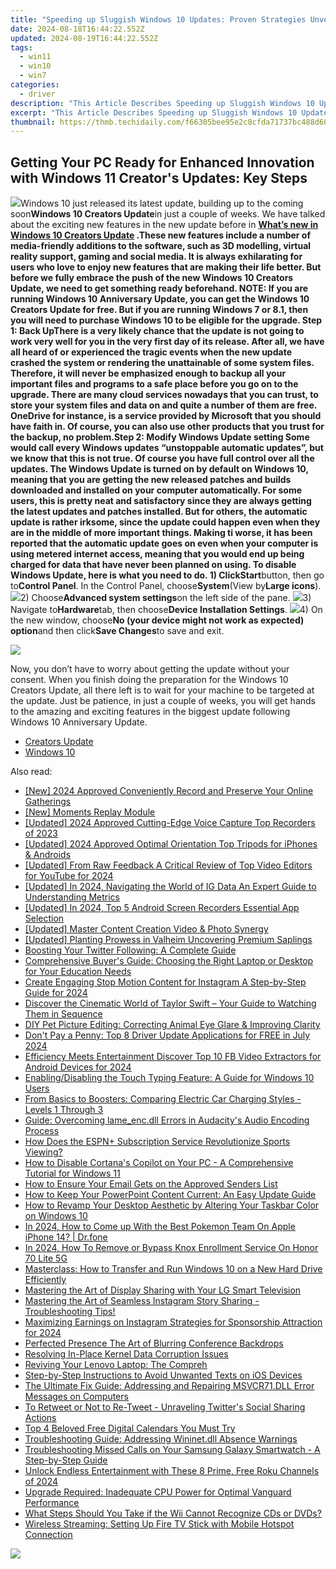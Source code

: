 ```yaml
---
title: "Speeding up Sluggish Windows 10 Updates: Proven Strategies Unveiled"
date: 2024-08-18T16:44:22.552Z
updated: 2024-08-19T16:44:22.552Z
tags:
  - win11
  - win10
  - win7
categories:
  - driver
description: "This Article Describes Speeding up Sluggish Windows 10 Updates: Proven Strategies Unveiled"
excerpt: "This Article Describes Speeding up Sluggish Windows 10 Updates: Proven Strategies Unveiled"
thumbnail: https://thmb.techidaily.com/f66305bee95e2c8cfda71737bc488d60f6c275330b2e729ec458216f465e024e.png
---
```


## Getting Your PC Ready for Enhanced Innovation with Windows 11 Creator's Updates: Key Steps

![](https://images.drivereasy.com/wp-content/uploads/2017/03/img_58d3451c8954f.jpg)Windows 10 just released its latest update, building up to the coming soon**Windows 10 Creators Update**in just a couple of weeks. We have talked about the exciting new features in the new update before in **[What’s new in Windows 10 Creators Update](https://tools.techidaily.com/drivereasy/download/) .**These new features include a number of media-friendly additions to the software, such as 3D modelling, virtual reality support, gaming and social media. It is always exhilarating for users who love to enjoy new features that are making their life better. But before we fully embrace the push of the new Windows 10 Creators Update, we need to get something ready beforehand. **NOTE**: If you are running Windows 10 Anniversary Update, you can get the Windows 10 Creators Update for free. But if you are running Windows 7 or 8.1, then you will need to purchase Windows 10 to be eligible for the upgrade. **Step 1: Back Up**There is a very likely chance that the update is not going to work very well for you in the very first day of its release. After all, we have all heard of or experienced the tragic events when the new update crashed the system or rendering the unattainable of some system files. Therefore, it will never be emphasized enough to backup all your important files and programs to a safe place before you go on to the upgrade. There are many cloud services nowadays that you can trust, to store your system files and data on and quite a number of them are free. OneDrive for instance, is a service provided by Microsoft that you should have faith in. Of course, you can also use other products that you trust for the backup, no problem.**Step 2: Modify Windows Update setting** Some would call every Windows updates “unstoppable automatic updates”, but we know that this is not true. Of course you have full control over all the updates. The Windows Update is turned on by default on Windows 10, meaning that you are getting the new released patches and builds downloaded and installed on your computer automatically. For some users, this is pretty neat and satisfactory since they are always getting the latest updates and patches installed. But for others, the automatic update is rather irksome, since the update could happen even when they are in the middle of more important things. Making ti worse, it has been reported that the automatic update goes on even when your computer is using metered internet access, meaning that you would end up being charged for data that have never been planned on using. To disable Windows Update, here is what you need to do. 1) Click**Start**button, then go to**Control Panel**. In the Control Panel, choose**System**(View by**Large icons**). ![](https://images.drivereasy.com/wp-content/uploads/2017/03/img_58d37b6223434.jpg)2) Choose**Advanced system settings**on the left side of the pane. ![](https://images.drivereasy.com/wp-content/uploads/2017/03/img_58d37ccdb3563.jpg)3) Navigate to**Hardware**tab, then choose**Device Installation Settings**. ![](https://images.drivereasy.com/wp-content/uploads/2017/03/img_58d37dffc0d4c.jpg)4) On the new window, choose**No (your device might not work as expected) option**and then click**Save Changes**to save and exit.

![](https://images.drivereasy.com/wp-content/uploads/2017/03/img_58d37e7c2bf99.jpg)

Now, you don’t have to worry about getting the update without your consent. When you finish doing the preparation for the Windows 10 Creators Update, all there left is to wait for your machine to be targeted at the update. Just be patience, in just a couple of weeks, you will get hands to the amazing and exciting features in the biggest update following Windows 10 Anniversary Update.

* [Creators Update](https://tools.techidaily.com/drivereasy/download/)
* [Windows 10](https://tools.techidaily.com/drivereasy/download/)

<ins class="adsbygoogle"
     style="display:block"
     data-ad-format="autorelaxed"
     data-ad-client="ca-pub-7571918770474297"
     data-ad-slot="1223367746"></ins>



<ins class="adsbygoogle"
     style="display:block"
     data-ad-client="ca-pub-7571918770474297"
     data-ad-slot="8358498916"
     data-ad-format="auto"
     data-full-width-responsive="true"></ins>

<span class="atpl-alsoreadstyle">Also read:</span>
<div><ul>
<li><a href="https://video-screen-grab.techidaily.com/new-2024-approved-conveniently-record-and-preserve-your-online-gatherings/"><u>[New] 2024 Approved  Conveniently Record and Preserve Your Online Gatherings</u></a></li>
<li><a href="https://facebook-video-content.techidaily.com/new-moments-replay-module/"><u>[New] Moments Replay Module</u></a></li>
<li><a href="https://screen-video-capture.techidaily.com/updated-2024-approved-cutting-edge-voice-capture-top-recorders-of-2023/"><u>[Updated] 2024 Approved  Cutting-Edge Voice Capture  Top Recorders of 2023</u></a></li>
<li><a href="https://fox-friendly.techidaily.com/updated-2024-approved-optimal-orientation-top-tripods-for-iphones-and-androids/"><u>[Updated] 2024 Approved  Optimal Orientation  Top Tripods for iPhones & Androids</u></a></li>
<li><a href="https://eaxpv-info.techidaily.com/updated-from-raw-feedback-a-critical-review-of-top-video-editors-for-youtube-for-2024/"><u>[Updated] From Raw Feedback  A Critical Review of Top Video Editors for YouTube for 2024</u></a></li>
<li><a href="https://instagram-clips.techidaily.com/updated-in-2024-navigating-the-world-of-ig-data-an-expert-guide-to-understanding-metrics/"><u>[Updated] In 2024, Navigating the World of IG Data  An Expert Guide to Understanding Metrics</u></a></li>
<li><a href="https://screen-video-capture.techidaily.com/updated-in-2024-top-5-android-screen-recorders-essential-app-selection/"><u>[Updated] In 2024, Top 5 Android Screen Recorders  Essential App Selection</u></a></li>
<li><a href="https://extra-approaches.techidaily.com/updated-master-content-creation-video-and-photo-synergy/"><u>[Updated] Master Content Creation  Video & Photo Synergy</u></a></li>
<li><a href="https://desktop-recording.techidaily.com/updated-planting-prowess-in-valheim-uncovering-premium-saplings/"><u>[Updated] Planting Prowess in Valheim  Uncovering Premium Saplings</u></a></li>
<li><a href="https://techno-recovery.techidaily.com/boosting-your-twitter-following-a-complete-guide/"><u>Boosting Your Twitter Following: A Complete Guide</u></a></li>
<li><a href="https://techno-recovery.techidaily.com/comprehensive-buyers-guide-choosing-the-right-laptop-or-desktop-for-your-education-needs/"><u>Comprehensive Buyer's Guide: Choosing the Right Laptop or Desktop for Your Education Needs</u></a></li>
<li><a href="https://ai-vdieo-software.techidaily.com/create-engaging-stop-motion-content-for-instagram-a-step-by-step-guide-for-2024/"><u>Create Engaging Stop Motion Content for Instagram A Step-by-Step Guide for 2024</u></a></li>
<li><a href="https://techno-recovery.techidaily.com/discover-the-cinematic-world-of-taylor-swift-your-guide-to-watching-them-in-sequence/"><u>Discover the Cinematic World of Taylor Swift – Your Guide to Watching Them in Sequence</u></a></li>
<li><a href="https://techno-recovery.techidaily.com/diy-pet-picture-editing-correcting-animal-eye-glare-and-improving-clarity/"><u>DIY Pet Picture Editing: Correcting Animal Eye Glare & Improving Clarity</u></a></li>
<li><a href="https://techno-recovery.techidaily.com/dont-pay-a-penny-top-8-driver-update-applications-for-free-in-july-2024/"><u>Don't Pay a Penny: Top 8 Driver Update Applications for FREE in July 2024</u></a></li>
<li><a href="https://facebook-video-recording.techidaily.com/efficiency-meets-entertainment-discover-top-10-fb-video-extractors-for-android-devices-for-2024/"><u>Efficiency Meets Entertainment  Discover Top 10 FB Video Extractors for Android Devices for 2024</u></a></li>
<li><a href="https://techno-recovery.techidaily.com/enablingdisabling-the-touch-typing-feature-a-guide-for-windows-10-users/"><u>Enabling/Disabling the Touch Typing Feature: A Guide for Windows 10 Users</u></a></li>
<li><a href="https://techno-recovery.techidaily.com/from-basics-to-boosters-comparing-electric-car-charging-styles-levels-1-through-3/"><u>From Basics to Boosters: Comparing Electric Car Charging Styles - Levels 1 Through 3</u></a></li>
<li><a href="https://techno-recovery.techidaily.com/guide-overcoming-lameencdll-errors-in-audacitys-audio-encoding-process/"><u>Guide: Overcoming lame_enc.dll Errors in Audacity's Audio Encoding Process</u></a></li>
<li><a href="https://techno-recovery.techidaily.com/how-does-the-espnplus-subscription-service-revolutionize-sports-viewing/"><u>How Does the ESPN+ Subscription Service Revolutionize Sports Viewing?</u></a></li>
<li><a href="https://techno-recovery.techidaily.com/how-to-disable-cortanas-copilot-on-your-pc-a-comprehensive-tutorial-for-windows-11/"><u>How to Disable Cortana's Copilot on Your PC - A Comprehensive Tutorial for Windows 11</u></a></li>
<li><a href="https://techno-recovery.techidaily.com/how-to-ensure-your-email-gets-on-the-approved-senders-list/"><u>How to Ensure Your Email Gets on the Approved Senders List</u></a></li>
<li><a href="https://techno-recovery.techidaily.com/how-to-keep-your-powerpoint-content-current-an-easy-update-guide/"><u>How to Keep Your PowerPoint Content Current: An Easy Update Guide</u></a></li>
<li><a href="https://techno-recovery.techidaily.com/how-to-revamp-your-desktop-aesthetic-by-altering-your-taskbar-color-on-windows-10/"><u>How to Revamp Your Desktop Aesthetic by Altering Your Taskbar Color on Windows 10</u></a></li>
<li><a href="https://ios-pokemon-go.techidaily.com/in-2024-how-to-come-up-with-the-best-pokemon-team-on-apple-iphone-14-drfone-by-drfone-virtual-ios/"><u>In 2024, How to Come up With the Best Pokemon Team On Apple iPhone 14? | Dr.fone</u></a></li>
<li><a href="https://unlock-android.techidaily.com/in-2024-how-to-remove-or-bypass-knox-enrollment-service-on-honor-70-lite-5g-by-drfone-android/"><u>In 2024, How To Remove or Bypass Knox Enrollment Service On Honor 70 Lite 5G</u></a></li>
<li><a href="https://techno-recovery.techidaily.com/masterclass-how-to-transfer-and-run-windows-10-on-a-new-hard-drive-efficiently/"><u>Masterclass: How to Transfer and Run Windows 10 on a New Hard Drive Efficiently</u></a></li>
<li><a href="https://techno-recovery.techidaily.com/mastering-the-art-of-display-sharing-with-your-lg-smart-television/"><u>Mastering the Art of Display Sharing with Your LG Smart Television</u></a></li>
<li><a href="https://techno-recovery.techidaily.com/mastering-the-art-of-seamless-instagram-story-sharing-troubleshooting-tips/"><u>Mastering the Art of Seamless Instagram Story Sharing - Troubleshooting Tips!</u></a></li>
<li><a href="https://instagram-video-recordings.techidaily.com/maximizing-earnings-on-instagram-strategies-for-sponsorship-attraction-for-2024/"><u>Maximizing Earnings on Instagram  Strategies for Sponsorship Attraction for 2024</u></a></li>
<li><a href="https://screen-mirroring-recording.techidaily.com/perfected-presence-the-art-of-blurring-conference-backdrops/"><u>Perfected Presence  The Art of Blurring Conference Backdrops</u></a></li>
<li><a href="https://techno-recovery.techidaily.com/resolving-in-place-kernel-data-corruption-issues/"><u>Resolving In-Place Kernel Data Corruption Issues</u></a></li>
<li><a href="https://techno-recovery.techidaily.com/reviving-your-lenovo-laptop-the-compreh/"><u>Reviving Your Lenovo Laptop: The Compreh</u></a></li>
<li><a href="https://techno-recovery.techidaily.com/step-by-step-instructions-to-avoid-unwanted-texts-on-ios-devices/"><u>Step-by-Step Instructions to Avoid Unwanted Texts on iOS Devices</u></a></li>
<li><a href="https://techno-recovery.techidaily.com/the-ultimate-fix-guide-addressing-and-repairing-msvcr71dll-error-messages-on-computers/"><u>The Ultimate Fix Guide: Addressing and Repairing MSVCR71.DLL Error Messages on Computers</u></a></li>
<li><a href="https://techno-recovery.techidaily.com/to-retweet-or-not-to-re-tweet-unraveling-twitters-social-sharing-actions/"><u>To Retweet or Not to Re-Tweet - Unraveling Twitter's Social Sharing Actions</u></a></li>
<li><a href="https://techno-recovery.techidaily.com/top-4-beloved-free-digital-calendars-you-must-try/"><u>Top 4 Beloved Free Digital Calendars You Must Try</u></a></li>
<li><a href="https://techno-recovery.techidaily.com/troubleshooting-guide-addressing-wininetdll-absence-warnings/"><u>Troubleshooting Guide: Addressing Wininet.dll Absence Warnings</u></a></li>
<li><a href="https://techno-recovery.techidaily.com/troubleshooting-missed-calls-on-your-samsung-galaxy-smartwatch-a-step-by-step-guide/"><u>Troubleshooting Missed Calls on Your Samsung Galaxy Smartwatch - A Step-by-Step Guide</u></a></li>
<li><a href="https://techno-recovery.techidaily.com/unlock-endless-entertainment-with-these-8-prime-free-roku-channels-of-2024/"><u>Unlock Endless Entertainment with These 8 Prime, Free Roku Channels of 2024</u></a></li>
<li><a href="https://ai-video-editing.techidaily.com/upgrade-required-inadequate-cpu-power-for-optimal-vanguard-performance/"><u>Upgrade Required: Inadequate CPU Power for Optimal Vanguard Performance</u></a></li>
<li><a href="https://techno-recovery.techidaily.com/what-steps-should-you-take-if-the-wii-cannot-recognize-cds-or-dvds/"><u>What Steps Should You Take if the Wii Cannot Recognize CDs or DVDs?</u></a></li>
<li><a href="https://techno-recovery.techidaily.com/wireless-streaming-setting-up-fire-tv-stick-with-mobile-hotspot-connection/"><u>Wireless Streaming: Setting Up Fire TV Stick with Mobile Hotspot Connection</u></a></li>
</ul></div>

<!-- affiliate ads begin -->
<a href="https://store.revouninstaller.com/order/checkout.php?PRODS=28010250&QTY=1&AFFILIATE=108875&CART=1"><img src="https://secure.avangate.com/images/merchant/4282ec8de8c9be897e7aff4aa231b1a4/336__280a.jpg" border="0"></a>
<!-- affiliate ads end -->